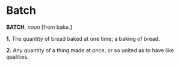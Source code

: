# Batch

**BATCH**, _noun_ \[from bake.\]

**1.** The quantity of bread baked at one time; a baking of bread.

**2.** Any quantity of a thing made at once, or so united as to have like qualities.